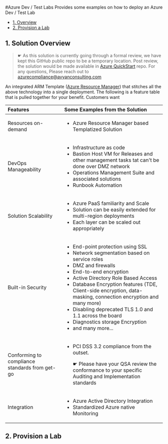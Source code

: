 #Azure Dev / Test Labs
Provides some examples on how to deploy an Azure Dev / Test Lab

<ul>
<li><a href="#1-overview">1. Overview</a></li>
<li><a href="#2-provision-lab">2. Provision a Lab</a></li>
</ul>




<h2><a id="content-overview" class="anchor" href="#1-overview" aria-hidden="true"></a>1. Solution Overview</h2>

<blockquote>
<p>☛ As this solution is currently going through a formal review, we have kept this GitHub public repo  to be a temporary location. Post review, the solution would be made available in <a href="https://azure.microsoft.com/en-us/resources/templates/">Azure QuickStart</a> repo. For any questions, Please reach out to <a href="mailto:azurecompliance@avyanconsulting.com"></a><a href="mailto:azurecompliance@avyanconsulting.com">azurecompliance@avyanconsulting.com</a></p>
</blockquote>

<p>An integrated ARM Template (<a href="https://azure.microsoft.com/en-us/documentation/articles/resource-group-overview/">Azure Resource Manager</a>) that stitches all the above technology into a single deployment. The following is a feature table that is pulled together for your benefit.
Customers want</p>

<table><thead>
<tr>
<th align="left">Features</th>
<th align="left">Some Examples from the Solution</th>
</tr>
</thead><tbody>
<tr>
<td align="left">Resources on-demand</td>
<td align="left"><ul> <li> Azure Resource Manager based Templatized Solution  </li> </ul></td>
</tr>
<tr>
<td align="left">DevOps Manageability</td>
<td align="left"><ul> <li> Infrastructure as code </li>  <li> Bastion Host VM for Releases and other management tasks tat can't be done over DMZ network </li> <li> Operations Management Suite and associated solutions</li>  <li>Runbook Automation </li></ul></td>
</tr>
<tr>
<td align="left">Solution Scalability</td>
<td align="left"><ul> <li>Azure PaaS familiarity and Scale </li> <li>Solution can be easily extended for multi-region deployments </li> <li> Each layer can be scaled out appropriately </li> </ul></td>
</tr>
<tr>
<td align="left">Built-in Security</td>
<td align="left"><ul> <li> End-point protection using SSL  </li> <li> Network segmentation based on service roles</li> <li> DMZ and firewalls </li> <li>End-to-end encryption</li> <li>Active Directory Role Based Access </li> <li>Database Encryption features (TDE, Client-side encryption, data-masking, connection encryption and many more) </li> <li>Disabling deprecated TLS 1.0 and 1.1 across the board </li> <li> Diagnostics storage Encryption </li>  <li>and many more... </li></ul></td>
</tr>
<tr>
<td align="left">Conforming to compliance standards from get-go</td>
<td align="left"><ul> <li> PCI DSS 3.2 compliance from the outset.<p> ☛ Please have your QSA review the conformance to your specific Auditing and Implementation standards </p></li> </ul></td>
</tr>
<tr>
<td align="left">Integration</td>
<td align="left"><ul> <li>Azure Active Directory Integration </li> <li>Standardized Azure native Monitoring </li>  </ul></td>
</tr>
</tbody></table>




<h2><a id="content-provision-lab" class="anchor" href="#2-provision-lab" aria-hidden="true"></a>2. Provision a Lab</h2>

